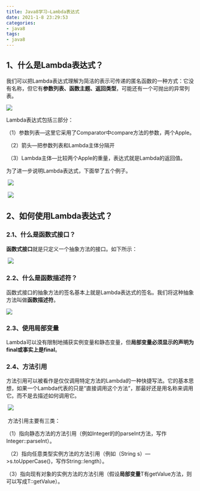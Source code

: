 ```yaml
---
title: Java8学习—Lambda表达式
date: 2021-1-8 23:29:53
categories:
- java8
tags:
- java8
---
```


## 1、什么是Lambda表达式？

​       我们可以把Lambda表达式理解为简洁的表示可传递的匿名函数的一种方式：它没有名称，但它有**参数列表、函数主题、返回类型**，可能还有一个可抛出的异常列表。

  ![](http://ww1.sinaimg.cn/large/0063LPkSgy1gmhpg08r3hj30qn05xjs2.jpg)


   Lambda表达式包括三部分：

​    （1）参数列表—这里它采用了Comparator中compare方法的参数，两个Apple。

​    （2）箭头—把参数列表和Lambda主体分隔开

​    （3）Lambda主体—比较两个Apple的重量，表达式就是Lambda的返回值。

  为了进一步说明Lambda表达式，下面举了五个例子。

​     ![](http://ww1.sinaimg.cn/large/0063LPkSgy1gmhphqmks2j30yg0bddm9.jpg)


​    ![](http://ww1.sinaimg.cn/large/0063LPkSgy1gmhpi053frj30wp0by764.jpg)


## 2、如何使用Lambda表达式？

###   2.1、什么是函数式接口？

​         **函数式接口**就是只定义一个抽象方法的接口。如下所示：

​        ![](http://ww1.sinaimg.cn/large/0063LPkSgy1gmhpibsmu7j30qi0dmq4p.jpg)


###   2.2、什么是函数描述符？

​          函数式接口的抽象方法的签名基本上就是Lambda表达式的签名。我们将这种抽象方法叫做**函数描述符**。

   ![](http://ww1.sinaimg.cn/large/0063LPkSgy1gmhpikg8fdj30ta0id7ar.jpg)


###  2.3、使用局部变量

​          Lambda可以没有限制地捕获实例变量和静态变量，但**局部变量必须显示的声明为final或事实上是final**。

###  2.4、方法引用

​        方法引用可以被看作是仅仅调用特定方法的Lambda的一种快捷写法。它的基本思想，如果一个Lambda代表的只是“直接调用这个方法”，那最好还是用名称来调用它。而不是去描述如何调用它。

​         ![](http://ww1.sinaimg.cn/large/0063LPkSgy1gmhpivpfadj30vl05xmy8.jpg)


​       方法引用主要有三类：

​        （1）指向静态方法的方法引用（例如Integer的的parseInt方法，写作Integer::parseInt）。

​        （2）指向任意类型实例方法的方法引用（例如（String s）—>s.toUpperCase()，写作String::length）。

​        （3）指向现有对象的实例方法的方法引用（假设**局部变量**T有getValue方法，则可以写成T::getValue）。



